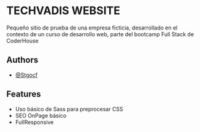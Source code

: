 
# TECHVADIS WEBSITE

Pequeño sitio de prueba de una empresa ficticia, desarrollado en el contexto de un curso de desarrollo web, parte del bootcamp Full Stack de CoderHouse


## Authors

- [@Stgocf](https://github.com/Stgocf)


## Features

- Uso básico de Sass para preprocesar CSS
- SEO OnPage básico
- FullResponsive
